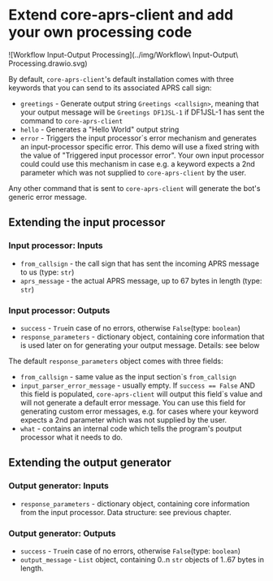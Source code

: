 # Extend core-aprs-client and add your own processing code

![Workflow Input-Output Processing](../img/Workflow\ Input-Output\ Processing.drawio.svg)

By default, ```core-aprs-client```'s default installation comes with three keywords that you can send to its associated APRS call sign:

- ```greetings``` - Generate output string ```Greetings <callsign>```, meaning that your output message will be ```Greetings DF1JSL-1``` if DF1JSL-1 has sent the command to ```core-aprs-client```
- ```hello``` - Generates a "Hello World" output string
- ```error``` - Triggers the input processor`s error mechanism and generates an input-processor specific error. This demo will use a fixed string with the value of "Triggered input processor error". Your own input processor could could use this mechanism in case e.g. a keyword expects a 2nd parameter which was not supplied to ```core-aprs-client``` by the user.

Any other command that is sent to ```core-aprs-client``` will generate the bot's generic error message.

## Extending the input processor

### Input processor: Inputs
- ```from_callsign``` - the call sign that has sent the incoming APRS message to us (type: ```str```)
- ```aprs_message``` - the actual APRS message,  up to 67 bytes in length (type: ```str```)

### Input processor: Outputs
- ```success``` - ```True```in case of no errors, otherwise ```False```(type: ```boolean```)
- ```response_parameters``` - dictionary object, containing core information that is used later on for generating your output message. Details: see below

The default ```response_parameters``` object comes with three fields:
- ```from_callsign``` - same value as the input section`s ```from_callsign```
- ```input_parser_error_message``` - usually empty. If ```success == False``` AND this field is populated, ```core-aprs-client``` will output this field`s value and will not generate a default error message. You can use this field for generating custom error messages, e.g. for cases where your keyword expects a 2nd parameter which was not supplied by the user.
- ```what``` - contains an internal code which tells the program's poutput processor what it needs to do.

## Extending the output generator

### Output generator: Inputs
- ```response_parameters``` - dictionary object, containing core information from the input processor. Data structure: see previous chapter.

### Output generator: Outputs
- ```success``` - ```True```in case of no errors, otherwise ```False```(type: ```boolean```)
- ```output_message``` - ```List``` object, containing 0..n ```str``` objects of 1..67 bytes in length. 

